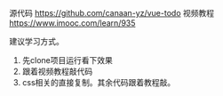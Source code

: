 源代码 https://github.com/canaan-yz/vue-todo
视频教程 https://www.imooc.com/learn/935

建议学习方式。
1. 先clone项目运行看下效果
2. 跟着视频教程敲代码
3. css相关的直接复制。其余代码跟着教程敲。